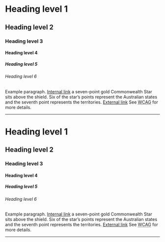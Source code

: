 <div>
  <h1>Heading level 1</h1>
  <h2>Heading level 2</h2>
  <h3>Heading level 3</h3>
  <h4>Heading level 4</h4>
  <h5>Heading level 5</h5>
  <h6>Heading level 6</h6>
  <p>Example paragraph. <a href="#">Internal link</a> a seven-point gold Commonwealth Star sits above the shield. Six of the star’s points represent the Australian states and the seventh point represents the territories. <a href="#" rel="external">External link</a> See <abbr title="Web Content Accessibility Guidelines">WCAG</abbr> for more details.</p>
  <hr>
</div>

<div class="au-body au-body--dark">
  <h1>Heading level 1</h1>
  <h2>Heading level 2</h2>
  <h3>Heading level 3</h3>
  <h4>Heading level 4</h4>
  <h5>Heading level 5</h5>
  <h6>Heading level 6</h6>
  <p>Example paragraph. <a href="#">Internal link</a> a seven-point gold Commonwealth Star sits above the shield. Six of the star’s points represent the Australian states and the seventh point represents the territories. <a href="#" rel="external">External link</a> See <abbr title="Web Content Accessibility Guidelines">WCAG</abbr> for more details.</p>
  <hr>
</div>

